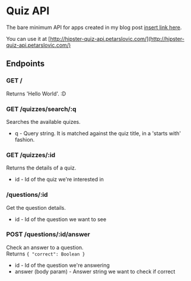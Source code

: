 # Quiz API

The bare minimum API for apps created in my blog post [insert link here]().

You can use it at [http://hipster-quiz-api.petarslovic.com/](http://hipster-quiz-api.petarslovic.com/)

## Endpoints

### GET /

Returns 'Hello World'. :D

### GET /quizzes/search/:q

Searches the available quizes.

- q - Query string. It is matched against the quiz title, in a 'starts with' fashion.

### GET /quizzes/:id

Returns the details of a quiz.

- id - Id of the quiz we're interested in

### /questions/:id

Get the question details.

- id - Id of the question we want to see

### POST /questions/:id/answer

Check an answer to a question.  
Returns `{ "correct": Boolean }`

- id - Id of the question we're answering
- answer (body param) - Answer string we want to check if correct